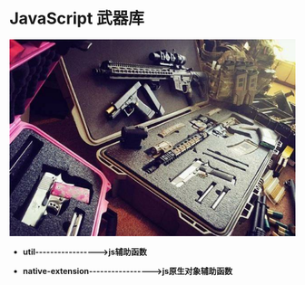 # JavaScript 武器库
![alt text](/images/gongjuku.png)

- **util----------------->js辅助函数**

- **native-extension----------------->js原生对象辅助函数**
